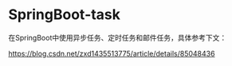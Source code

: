 # SpringBoot-task

在SpringBoot中使用异步任务、定时任务和邮件任务，具体参考下文：

https://blog.csdn.net/zxd1435513775/article/details/85048436
